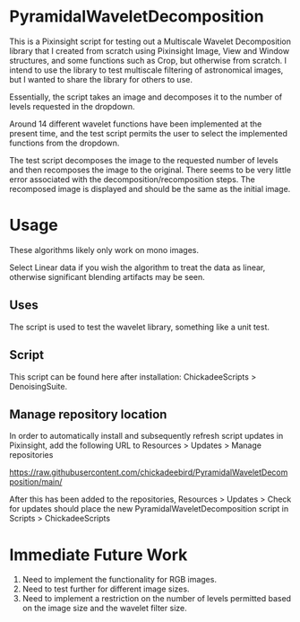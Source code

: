 # PyramidalWaveletDecomposition

This is a Pixinsight script for testing out a Multiscale Wavelet Decomposition library that I created from scratch using Pixinsight Image, View and Window structures, and some functions such as Crop, but otherwise from scratch. I intend to use the library to test multiscale filtering of astronomical images, but I wanted to share the library for others to use.

Essentially, the script takes an image and decomposes it to the number of levels requested in the dropdown.

Around 14 different wavelet functions have been implemented at the present time, and the test script permits the user to select the implemented functions from the dropdown.

The test script decomposes the image to the requested number of levels and then recomposes the image to the original. There seems to be very little error associated with the decomposition/recomposition steps. The recomposed image is displayed and should be the same as the initial image.

# Usage

These algorithms likely only work on mono images.

Select Linear data if you wish the algorithm to treat the data as linear, otherwise significant blending artifacts may be seen.

## Uses

The script is used to test the wavelet library, something like a unit test.

## Script

This script can be found here after installation: ChickadeeScripts > DenoisingSuite.

## Manage repository location

In order to automatically install and subsequently refresh script updates in Pixinsight, add the following URL to Resources > Updates > Manage repositories

https://raw.githubusercontent.com/chickadeebird/PyramidalWaveletDecomposition/main/

After this has been added to the repositories, Resources > Updates > Check for updates should place the new PyramidalWaveletDecomposition script in Scripts > ChickadeeScripts

# Immediate Future Work

1. Need to implement the functionality for RGB images.
2. Need to test further for different image sizes.
3. Need to implement a restriction on the number of levels permitted based on the image size and the wavelet filter size.
